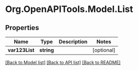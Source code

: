# Org.OpenAPITools.Model.List

## Properties

Name | Type | Description | Notes
------------ | ------------- | ------------- | -------------
**var123List** | **string** |  | [optional] 

[[Back to Model list]](../README.md#documentation-for-models) [[Back to API list]](../README.md#documentation-for-api-endpoints) [[Back to README]](../README.md)

